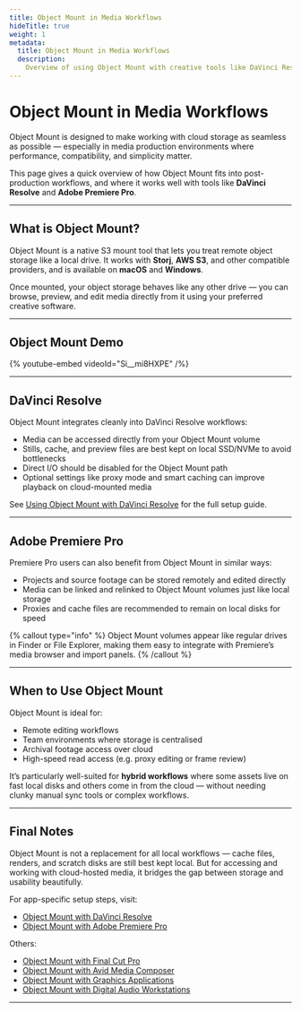 ```yaml
---
title: Object Mount in Media Workflows
hideTitle: true
weight: 1
metadata:
  title: Object Mount in Media Workflows
  description:
    Overview of using Object Mount with creative tools like DaVinci Resolve and Adobe Premiere Pro
---
```


# Object Mount in Media Workflows

Object Mount is designed to make working with cloud storage as seamless as possible — especially in media production environments where performance, compatibility, and simplicity matter.

This page gives a quick overview of how Object Mount fits into post-production workflows, and where it works well with tools like **DaVinci Resolve** and **Adobe Premiere Pro**.

---

## What is Object Mount?

Object Mount is a native S3 mount tool that lets you treat remote object storage like a local drive. It works with **Storj**, **AWS S3**, and other compatible providers, and is available on **macOS** and **Windows**.

Once mounted, your object storage behaves like any other drive — you can browse, preview, and edit media directly from it using your preferred creative software.

---

## Object Mount Demo

{% youtube-embed videoId="Si__mi8HXPE" /%}

---

## DaVinci Resolve

Object Mount integrates cleanly into DaVinci Resolve workflows:

- Media can be accessed directly from your Object Mount volume  
- Stills, cache, and preview files are best kept on local SSD/NVMe to avoid bottlenecks  
- Direct I/O should be disabled for the Object Mount path  
- Optional settings like proxy mode and smart caching can improve playback on cloud-mounted media

See [Using Object Mount with DaVinci Resolve](./media-workflows/davinci-resolve) for the full setup guide.

---

## Adobe Premiere Pro

Premiere Pro users can also benefit from Object Mount in similar ways:

- Projects and source footage can be stored remotely and edited directly  
- Media can be linked and relinked to Object Mount volumes just like local storage  
- Proxies and cache files are recommended to remain on local disks for speed  

{% callout type="info" %}
Object Mount volumes appear like regular drives in Finder or File Explorer, making them easy to integrate with Premiere’s media browser and import panels.
{% /callout %}

---

## When to Use Object Mount

Object Mount is ideal for:

- Remote editing workflows  
- Team environments where storage is centralised  
- Archival footage access over cloud  
- High-speed read access (e.g. proxy editing or frame review)

It’s particularly well-suited for **hybrid workflows** where some assets live on fast local disks and others come in from the cloud — without needing clunky manual sync tools or complex workflows.

---

## Final Notes

Object Mount is not a replacement for all local workflows — cache files, renders, and scratch disks are still best kept local. But for accessing and working with cloud-hosted media, it bridges the gap between storage and usability beautifully.

For app-specific setup steps, visit:

- [Object Mount with DaVinci Resolve](./media-workflows/davinci-resolve/)  
- [Object Mount with Adobe Premiere Pro](./media-workflows/premiere-pro/)

Others: 

- [Object Mount with Final Cut Pro](./media-workflows/final-cut-pro/)
- [Object Mount with Avid Media Composer](./media-workflows/media-composer/)
- [Object Mount with Graphics Applications](./media-workflows/graphics/)
- [Object Mount with Digital Audio Workstations](./media-workflows/daw/)

---


